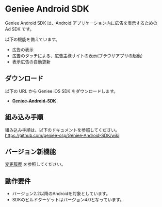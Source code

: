 # Geniee Android SDK

Geniee Android SDK は、Android アプリケーション内に広告を表示するための Ad SDK です。

以下の機能を備えています。  
- 広告の表示
- 広告のタッチによる、広告主様サイトの表示(ブラウザアプリの起動)
- 表示広告の自動更新

## ダウンロード

以下の URL から Geniee iOS SDK をダウンロードします。

- **[Geniee-Android-SDK](https://github.com/geniee-ssp/Geniee-Android-SDK/releases)**

## 組み込み手順

組み込み手順は、以下のドキュメントを参照してください。  
<https://github.com/geniee-ssp/Geniee-Android-SDK/wiki>

## バージョン新機能

[変更履歴](CHANGELOG.md) を参照してください。

## 動作要件

- バージョン2.2以降のAndroidを対象としています。
- SDKのビルドターゲットはバージョン4.0となっています。

